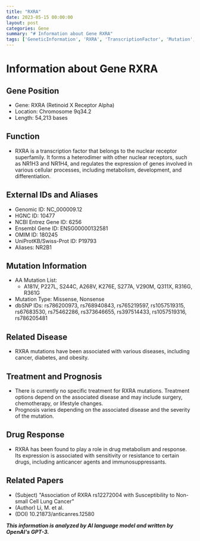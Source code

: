 ```yaml
---
title: "RXRA"
date: 2023-05-15 00:00:00
layout: post
categories: Gene
summary: "# Information about Gene RXRA"
tags: ['GeneticInformation', 'RXRA', 'TranscriptionFactor', 'Mutation', 'Disease', 'DrugResponse', 'Treatment', 'Prognosis']
---
```


# Information about Gene RXRA

## Gene Position
- Gene: RXRA (Retinoid X Receptor Alpha)
- Location: Chromosome 9q34.2
- Length: 54,213 bases

## Function
- RXRA is a transcription factor that belongs to the nuclear receptor superfamily. It forms a heterodimer with other nuclear receptors, such as NR1H3 and NR1H4, and regulates the expression of genes involved in various cellular processes, including metabolism, development, and differentiation.

## External IDs and Aliases
- Genomic ID: NC_000009.12
- HGNC ID: 10477
- NCBI Entrez Gene ID: 6256
- Ensembl Gene ID: ENSG00000132581
- OMIM ID: 180245
- UniProtKB/Swiss-Prot ID: P19793
- Aliases: NR2B1

## Mutation Information
- AA Mutation List: 
    - A181V, P227L, S244C, A268V, K276E, S277A, V290M, Q311X, R316G, R361G
- Mutation Type: Missense, Nonsense
- dbSNP IDs: rs786200973, rs768940843, rs765219597, rs1057519315, rs67683530, rs75462286, rs373646655, rs397514433, rs1057519316, rs786205481 

## Related Disease
- RXRA mutations have been associated with various diseases, including cancer, diabetes, and obesity.

## Treatment and Prognosis
- There is currently no specific treatment for RXRA mutations. Treatment options depend on the associated disease and may include surgery, chemotherapy, or lifestyle changes.
- Prognosis varies depending on the associated disease and the severity of the mutation.

## Drug Response
- RXRA has been found to play a role in drug metabolism and response. Its expression is associated with sensitivity or resistance to certain drugs, including anticancer agents and immunosuppressants.

## Related Papers
- (Subject) "Association of RXRA rs12272004 with Susceptibility to Non-small Cell Lung Cancer" 
- (Author) Li, M. et al. 
- (DOI) 10.21873/anticanres.12580

**_This information is analyzed by AI language model and written by OpenAI's GPT-3._**